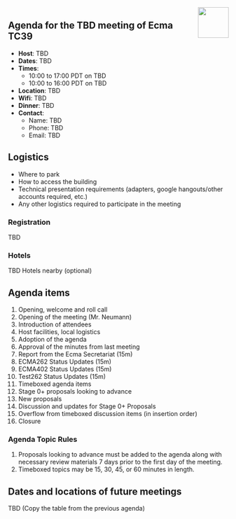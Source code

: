 <img src="../images/Ecma_RVB-003.jpg" align="right" height="70" alt="" />

## Agenda for the TBD meeting of Ecma TC39

- **Host**: TBD
- **Dates**: TBD
- **Times**:
  - 10:00 to 17:00 PDT on TBD
  - 10:00 to 16:00 PDT on TBD
- **Location**: TBD
- **Wifi**: TBD
- **Dinner**: TBD
- **Contact**:
  - Name: TBD
  - Phone: TBD
  - Email: TBD

## Logistics

* Where to park
* How to access the building
* Technical presentation requirements (adapters, google hangouts/other accounts required, etc.)
* Any other logistics required to participate in the meeting

### Registration

TBD

### Hotels

TBD Hotels nearby (optional)

## Agenda items

1. Opening, welcome and roll call
  1. Opening of the meeting (Mr. Neumann)
  1. Introduction of attendees
  1. Host facilities, local logistics
1. Adoption of the agenda
1. Approval of the minutes from last meeting
1. Report from the Ecma Secretariat (15m)
1. ECMA262 Status Updates (15m)
1. ECMA402 Status Updates (15m)
1. Test262 Status Updates (15m)
1. Timeboxed agenda items
1. Stage 0+ proposals looking to advance
1. New proposals
1. Discussion and updates for Stage 0+ Proposals
1. Overflow from timeboxed discussion items (in insertion order)
1. Closure

### Agenda Topic Rules

1. Proposals looking to advance must be added to the agenda along with necessary review materials 7 days prior to the first day of the meeting.
1. Timeboxed topics may be 15, 30, 45, or 60 minutes in length.

## Dates and locations of future meetings

TBD (Copy the table from the previous agenda)
